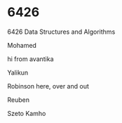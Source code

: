 # 6426


6426 Data Structures and Algorithms

Mohamed 


hi from avantika

Yalikun



Robinson here, over and out



Reuben

Szeto Kamho
